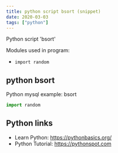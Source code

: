 ```yaml
---
title: python script bsort (snippet)
date: 2020-03-03
tags: ["python"]
---
```

Python script 'bsort'


Modules used in program: 
* `import random`

## python bsort

Python mysql example: bsort

```python
import random

```

## Python links

- Learn Python: https://pythonbasics.org/
- Python Tutorial: https://pythonspot.com
